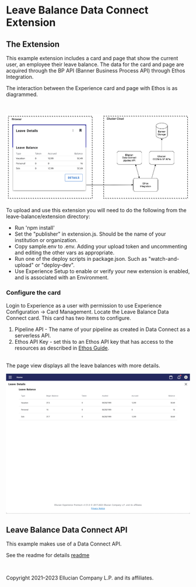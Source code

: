 # Leave Balance Data Connect Extension
## The Extension
This example extension includes a card and page that show the current user, an employee their leave balance. The data for the card and page are acquired through the BP API (Banner Business Process API) through Ethos Integration.

The interaction between the Experience card and page with Ethos is as diagrammed.

<br/>

![](../docs/images/Leave-Balance-Diagram.png)

To upload and use this extension you will need to do the following from the leave-balance/extension directory:

* Run 'npm install'
* Set the "publisher" in extension.js. Should be the name of your institution or organization.
* Copy sample.env to .env. Adding your upload token and uncommenting and editing the other vars as appropriate.
* Run one of the deploy scripts in package.json. Such as "watch-and-upload" or "deploy-dev".
* Use Experience Setup to enable or verify your new extension is enabled, and is associated with an Environment.

### Configure the card
Login to Experience as a user with permission to use Experience Configuration -> Card Management. Locate the Leave Balance Data Connect card. This card has two items to configure.

1. Pipeline API - The name of your pipeline as created in Data Connect as a serverless API.
1. Ethos API Key - set this to an Ethos API key that has access to the resources as described in [Ethos Guide](../docs/ethos-guide.md).

<br/>
The page view displays all the leave balances with more details.

![](../docs/images/Leave-Balance-Page.png)

## Leave Balance Data Connect API

This example makes use of a Data Connect API.

See the readme for details [readme](../dataconnect/README.md)

<br/>

Copyright 2021–2023 Ellucian Company L.P. and its affiliates.
